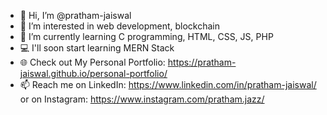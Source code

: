 - 👋 Hi, I’m @pratham-jaiswal
- 👀 I’m interested in web development, blockchain
- 🌱 I’m currently learning C programming, HTML, CSS, JS, PHP
- 💻 I'll soon start learning MERN Stack
- 🌐 Check out My Personal Portfolio: https://pratham-jaiswal.github.io/personal-portfolio/
- 📫 Reach me on LinkedIn: https://www.linkedin.com/in/pratham-jaiswal/ or on Instagram: https://www.instagram.com/pratham.jazz/

<!--- - 💞️ I’m looking to collaborate on ... --->
<!---
pratham-jaiswal/pratham-jaiswal is a ✨ special ✨ repository because its `README.md` (this file) appears on your GitHub profile.
You can click the Preview link to take a look at your changes.
--->
